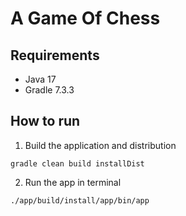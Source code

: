# A Game Of Chess

## Requirements
- Java 17
- Gradle 7.3.3

## How to run
1. Build the application and distribution
```
gradle clean build installDist
```
2. Run the app in terminal
```
./app/build/install/app/bin/app
```